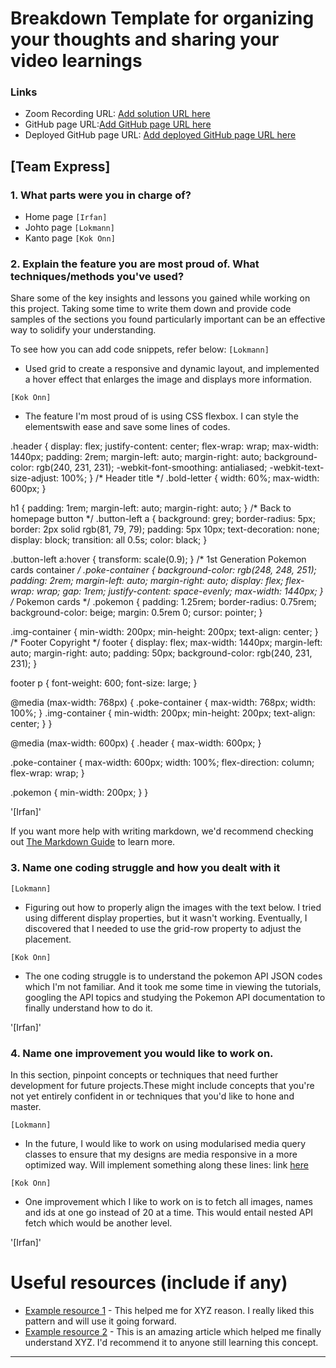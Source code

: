 # Breakdown Template for organizing your thoughts and sharing your video learnings 


### Links

- Zoom Recording URL: [Add solution URL here](https://your-solution-url.com)
- GitHub page URL:[Add GitHub page URL here](https://your-live-site-url.com)
- Deployed GitHub page URL: [Add deployed GitHub page URL here](https://your-live-site-url.com)

## [Team Express]
### 1. What parts were you in charge of?
- Home page `[Irfan]`
- Johto page `[Lokmann]`
- Kanto page `[Kok Onn]`

### 2. Explain the feature you are most proud of. What techniques/methods you've used?

Share some of the key insights and lessons you gained while working on this project. 
Taking some time to write them down and provide code samples of the sections you found particularly important can be an effective way to solidify your understanding.

To see how you can add code snippets, refer below:
`[Lokmann]`
- Used grid to create a responsive and dynamic layout, and implemented a hover effect that enlarges the image and displays more information.

`[Kok Onn]`
- The feature I'm most proud of is using CSS flexbox. I can style the elementswith ease and save some lines of codes.

.header {
  display: flex;
  justify-content: center;
  flex-wrap: wrap;
  max-width: 1440px;
  padding: 2rem;
  margin-left: auto;
  margin-right: auto;
  background-color: rgb(240, 231, 231);
  -webkit-font-smoothing: antialiased;
  -webkit-text-size-adjust: 100%;
}
/* Header title */
.bold-letter {
  width: 60%;
  max-width: 600px;
}

h1 {
  padding: 1rem;
  margin-left: auto;
  margin-right: auto;
}
/* Back to homepage button */
.button-left a {
  background: grey;
  border-radius: 5px;
  border: 2px solid rgb(81, 79, 79);
  padding: 5px 10px;
  text-decoration: none;
  display: block;
  transition: all 0.5s;
  color: black;
}

.button-left a:hover {
  transform: scale(0.9);
}
/* 1st Generation Pokemon cards container */
.poke-container {
  background-color: rgb(248, 248, 251);
  padding: 2rem;
  margin-left: auto;
  margin-right: auto;
  display: flex;
  flex-wrap: wrap;
  gap: 1rem;
  justify-content: space-evenly;
  max-width: 1440px;
}
/* Pokemon cards */
.pokemon {
  padding: 1.25rem;
  border-radius: 0.75rem;
  background-color: beige;
  margin: 0.5rem 0;
  cursor: pointer;
}

.img-container {
  min-width: 200px;
  min-height: 200px;
  text-align: center;
}
/* Footer Copyright */
footer {
  display: flex;
  max-width: 1440px;
  margin-left: auto;
  margin-right: auto;
  padding: 50px;
  background-color: rgb(240, 231, 231);
}

footer p {
  font-weight: 600;
  font-size: large;
}

@media (max-width: 768px) {
  .poke-container {
    max-width: 768px;
    width: 100%;
  }
  .img-container {
    min-width: 200px;
    min-height: 200px;
    text-align: center;
  }
}

@media (max-width: 600px) {
  .header {
    max-width: 600px;
  }

  .poke-container {
    max-width: 600px;
    width: 100%;
    flex-direction: column;
    flex-wrap: wrap;
  }

  .pokemon {
    min-width: 200px;
  }
}

'[Irfan]'


If you want more help with writing markdown, we'd recommend checking out [The Markdown Guide](https://www.markdownguide.org/) to learn more.

### 3. Name one coding struggle and how you dealt with it
`[Lokmann]`

- Figuring out how to properly align the images with the text below. I tried using different display properties, but it wasn't working. Eventually, I discovered that I needed to use the grid-row property to adjust the placement.

`[Kok Onn]`

- The one coding struggle is to understand the pokemon API JSON codes which I'm not familiar. And it took me some time in viewing the tutorials, googling the API topics and studying the Pokemon API documentation to finally understand how to do it.

'[Irfan]'

### 4. Name one improvement you would like to work on.

In this section, pinpoint concepts or techniques that need further development for future projects.These might include concepts that you're not yet entirely confident in or techniques that you'd like to hone and master.

`[Lokmann]`
- In the future, I would like to work on using modularised media query classes to ensure that my designs are media responsive in a more optimized way. Will implement something along these lines: link [here](https://www.youtube.com/watch?v=TUD1AWZVgQ8)

`[Kok Onn]`
- One improvement which I like to work on is to fetch all images, names and ids at one go instead of 20 at a time. This would entail nested API fetch which would be another level.

'[Irfan]'

# Useful resources (include if any)

- [Example resource 1](https://www.example.com) - This helped me for XYZ reason. I really liked this pattern and will use it going forward.
- [Example resource 2](https://www.example.com) - This is an amazing article which helped me finally understand XYZ. I'd recommend it to anyone still learning this concept.

---

